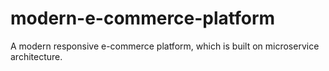 # modern-e-commerce-platform
A modern responsive e-commerce platform, which is built on microservice architecture.

